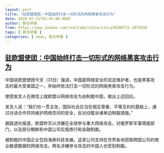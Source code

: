 ```yaml
---
layout: post
title: "驻欧盟使团：中国始终打击一切形式的网络黑客攻击行为"
date: 2020-07-31T02:45:00.000Z
author: 联合早报
from: https://www.zaobao.com/realtime/china/story20200731-1073438
tags: [ 联合早报 ]
categories: [ news, 联合早报 ]
---
```

<!--1596163500000-->
[驻欧盟使团：中国始终打击一切形式的网络黑客攻击行为](https://www.zaobao.com/realtime/china/story20200731-1073438)
------

<div>
<p>中国驻欧盟使团今天（31日）强调，中国是网络安全的坚定维护者，也是黑客攻击的最大受害国之一，并始终依法打击一切形式的网络黑客攻击行为。</p><p>使团发言人在微信上就欧盟以网络攻击为由制裁中国，做出上述回应。</p><p>发言人说：“我们也一贯主张，国际社会应当在相互尊重、平等互利的基础上，通过对话合作共同维护网络空间的安全，反对动辄诉诸单边制裁措施。”</p><section id="imu"><div id="dfp-ad-imu1-wrapper" class="dfp-tag-wrapper"><div id="dfp-ad-imu1" class="dfp-tag-wrapper"></div></div></section><p>据路透社报道，欧盟昨天以涉嫌在全球参与重大网络攻击，对俄罗斯军事情报部门，以及部分朝鲜和中国公司实施旅行和金融制裁。</p><p>被制裁的中国企业包括海泰科技发展。这家公司支持在世界各地窃取跨国公司的商业敏感数据的网络攻击。两名涉嫌参与攻击的中国人也受到制裁。</p><div id="innity-in-post"></div><div id="dfp-ad-midarticlespecial-wrapper" class="dfp-tag-wrapper"><div id="dfp-ad-midarticlespecial" class="dfp-tag-wrapper"></div></div>
</div>
